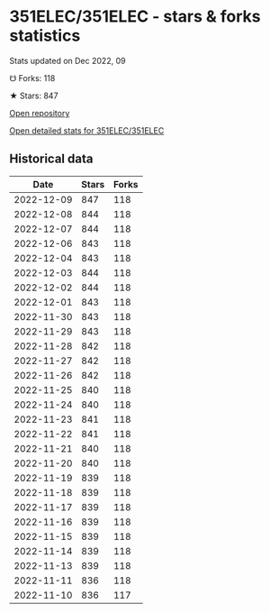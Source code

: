 # 351ELEC/351ELEC - stars & forks statistics

Stats updated on Dec 2022, 09

☋ Forks: 118

★ Stars: 847

[Open repository](https://github.com/351ELEC/351ELEC)

[Open detailed stats for 351ELEC/351ELEC](https://reviewgithub.com/rep/351ELEC/351ELEC)

## Historical data
| Date | Stars | Forks |
|------|-------|-------|
| 2022-12-09 | 847 | 118 | 
| 2022-12-08 | 844 | 118 | 
| 2022-12-07 | 844 | 118 | 
| 2022-12-06 | 843 | 118 | 
| 2022-12-04 | 843 | 118 | 
| 2022-12-03 | 844 | 118 | 
| 2022-12-02 | 844 | 118 | 
| 2022-12-01 | 843 | 118 | 
| 2022-11-30 | 843 | 118 | 
| 2022-11-29 | 843 | 118 | 
| 2022-11-28 | 842 | 118 | 
| 2022-11-27 | 842 | 118 | 
| 2022-11-26 | 842 | 118 | 
| 2022-11-25 | 840 | 118 | 
| 2022-11-24 | 840 | 118 | 
| 2022-11-23 | 841 | 118 | 
| 2022-11-22 | 841 | 118 | 
| 2022-11-21 | 840 | 118 | 
| 2022-11-20 | 840 | 118 | 
| 2022-11-19 | 839 | 118 | 
| 2022-11-18 | 839 | 118 | 
| 2022-11-17 | 839 | 118 | 
| 2022-11-16 | 839 | 118 | 
| 2022-11-15 | 839 | 118 | 
| 2022-11-14 | 839 | 118 | 
| 2022-11-13 | 839 | 118 | 
| 2022-11-11 | 836 | 118 | 
| 2022-11-10 | 836 | 117 | 

